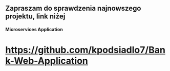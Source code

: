 ## Zapraszam do sprawdzenia najnowszego projektu, link niżej
#### Microservices Application
# https://github.com/kpodsiadlo7/Bank-Web-Application
